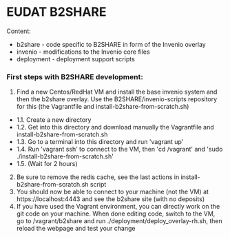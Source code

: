 EUDAT B2SHARE
=================

Content:
 * b2share - code specific to B2SHARE in form of the Invenio overlay
 * invenio - modifications to the Invenio core files
 * deployment - deployment support scripts

### First steps with B2SHARE development:
 1. Find a new Centos/RedHat VM and install the base invenio system and then the b2share overlay. Use the B2SHARE/invenio-scripts repository for this (the Vagrantfile and install-b2share-from-scratch.sh) 
   - 1.1. Create a new directory
   - 1.2. Get into this directory and download manually the Vagrantfile and install-b2share-from-scratch.sh
   - 1.3. Go to a terminal into this directory and run 'vagrant up'
   - 1.4. Run 'vagrant ssh' to connect to the VM, then 'cd /vagrant' and 'sudo ./install-b2share-from-scratch.sh'
   - 1.5. (Wait for 2 hours)
 2. Be sure to remove the redis cache, see the last actions in install-b2share-from-scratch.sh script
 3. You should now be able to connect to your machine (not the VM) at https://localhost:4443 and see the b2share site (with no deposits)
 4. If you have used the Vagrant environment, you can directly work on the git code on your machine. When done editing code, switch to the VM, go to /vagrant/b2share and run ./deployment/deploy_overlay-rh.sh, then reload the webpage and test your change
